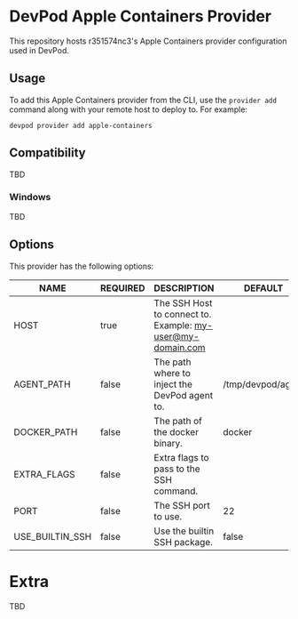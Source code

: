 # DevPod Apple Containers Provider

This repository hosts r351574nc3's Apple Containers provider configuration used in DevPod.

## Usage

To add this Apple Containers provider from the CLI, use the `provider add` command along with your remote host to deploy to. For example:

```shell
devpod provider add apple-containers
```

## Compatibility

TBD

### Windows

TBD


## Options

This provider has the following options:

| NAME            | REQUIRED | DESCRIPTION                                                | DEFAULT           |
|-----------------|----------|------------------------------------------------------------|-------------------|
| HOST            | true     | The SSH Host to connect to. Example: my-user@my-domain.com |                   |
| AGENT_PATH      | false    | The path where to inject the DevPod agent to.              | /tmp/devpod/agent |
| DOCKER_PATH     | false    | The path of the docker binary.                             | docker            |
| EXTRA_FLAGS     | false    | Extra flags to pass to the SSH command.                    |                   |
| PORT            | false    | The SSH port to use.                                       | 22                |
| USE_BUILTIN_SSH | false    | Use the builtin SSH package.                               | false             |

# Extra

TBD